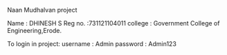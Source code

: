 
Naan Mudhalvan project

Name : DHINESH S
Reg no. :731121104011
college : Government College of Engineering,Erode.

To login in project:
username : Admin
password : Admin123
